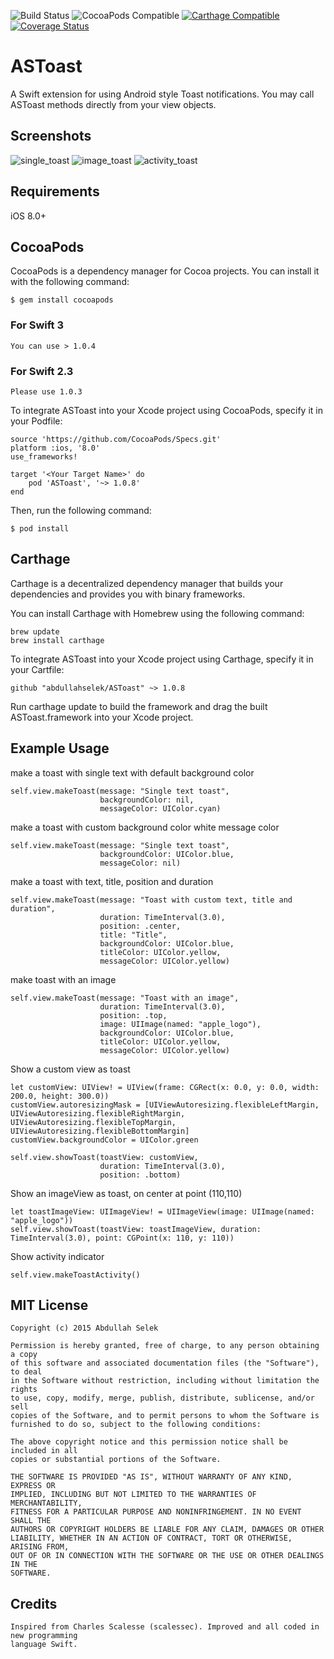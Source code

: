 ![Build Status](https://travis-ci.org/abdullahselek/ASToast.svg?branch=master)
![CocoaPods Compatible](https://img.shields.io/cocoapods/v/ASToast.svg)
[![Carthage Compatible](https://img.shields.io/badge/Carthage-compatible-4BC51D.svg?style=flat)](https://github.com/Carthage/Carthage)
[![Coverage Status](https://coveralls.io/repos/github/abdullahselek/ASToast/badge.svg?branch=master)](https://coveralls.io/github/abdullahselek/ASToast?branch=master)

# ASToast
A Swift extension for using Android style Toast notifications. You may call ASToast methods directly from your view objects.

## Screenshots

![single_toast](https://github.com/abdullahselek/ASToast/blob/master/images/astoast_singletoast.png)
![image_toast](https://github.com/abdullahselek/ASToast/blob/master/images/astoast_image_title_text_toast.png)
![activity_toast](https://github.com/abdullahselek/ASToast/blob/master/images/astoast_activity.png)

## Requirements
iOS 8.0+

## CocoaPods

CocoaPods is a dependency manager for Cocoa projects. You can install it with the following command:
```	
$ gem install cocoapods
```

### For Swift 3
```
You can use > 1.0.4
```
### For Swift 2.3
```
Please use 1.0.3
```

To integrate ASToast into your Xcode project using CocoaPods, specify it in your Podfile:
```
source 'https://github.com/CocoaPods/Specs.git'
platform :ios, '8.0'
use_frameworks!

target '<Your Target Name>' do
    pod 'ASToast', '~> 1.0.8'
end
```
Then, run the following command:
```
$ pod install
```
## Carthage

Carthage is a decentralized dependency manager that builds your dependencies and provides you with binary frameworks.

You can install Carthage with Homebrew using the following command:

```
brew update
brew install carthage
```

To integrate ASToast into your Xcode project using Carthage, specify it in your Cartfile:

```
github "abdullahselek/ASToast" ~> 1.0.8
```

Run carthage update to build the framework and drag the built ASToast.framework into your Xcode project.

## Example Usage

make a toast with single text with default background color
```
self.view.makeToast(message: "Single text toast",
					backgroundColor: nil,
					messageColor: UIColor.cyan)
```
make a toast with custom background color white message color
```
self.view.makeToast(message: "Single text toast",
					backgroundColor: UIColor.blue,
					messageColor: nil)
```
make a toast with text, title, position and duration
```
self.view.makeToast(message: "Toast with custom text, title and duration",
					duration: TimeInterval(3.0),
					position: .center,
					title: "Title",
					backgroundColor: UIColor.blue,
					titleColor: UIColor.yellow,
					messageColor: UIColor.yellow)
``` 	
make toast with an image
```
self.view.makeToast(message: "Toast with an image",
					duration: TimeInterval(3.0),
					position: .top,
					image: UIImage(named: "apple_logo"),
					backgroundColor: UIColor.blue,
					titleColor: UIColor.yellow,
					messageColor: UIColor.yellow)
```	
Show a custom view as toast
```
let customView: UIView! = UIView(frame: CGRect(x: 0.0, y: 0.0, width: 200.0, height: 300.0))
customView.autoresizingMask = [UIViewAutoresizing.flexibleLeftMargin, UIViewAutoresizing.flexibleRightMargin, UIViewAutoresizing.flexibleTopMargin, UIViewAutoresizing.flexibleBottomMargin]
customView.backgroundColor = UIColor.green

self.view.showToast(toastView: customView,
					duration: TimeInterval(3.0),
					position: .bottom)
```

Show an imageView as toast, on center at point (110,110)
```
let toastImageView: UIImageView! = UIImageView(image: UIImage(named: "apple_logo"))
self.view.showToast(toastView: toastImageView, duration: TimeInterval(3.0), point: CGPoint(x: 110, y: 110))
```

Show activity indicator
```
self.view.makeToastActivity()
```
	
## MIT License
```
Copyright (c) 2015 Abdullah Selek

Permission is hereby granted, free of charge, to any person obtaining a copy
of this software and associated documentation files (the "Software"), to deal
in the Software without restriction, including without limitation the rights
to use, copy, modify, merge, publish, distribute, sublicense, and/or sell
copies of the Software, and to permit persons to whom the Software is
furnished to do so, subject to the following conditions:

The above copyright notice and this permission notice shall be included in all
copies or substantial portions of the Software.

THE SOFTWARE IS PROVIDED "AS IS", WITHOUT WARRANTY OF ANY KIND, EXPRESS OR
IMPLIED, INCLUDING BUT NOT LIMITED TO THE WARRANTIES OF MERCHANTABILITY,
FITNESS FOR A PARTICULAR PURPOSE AND NONINFRINGEMENT. IN NO EVENT SHALL THE
AUTHORS OR COPYRIGHT HOLDERS BE LIABLE FOR ANY CLAIM, DAMAGES OR OTHER
LIABILITY, WHETHER IN AN ACTION OF CONTRACT, TORT OR OTHERWISE, ARISING FROM,
OUT OF OR IN CONNECTION WITH THE SOFTWARE OR THE USE OR OTHER DEALINGS IN THE
SOFTWARE.
```

## Credits
```
Inspired from Charles Scalesse (scalessec). Improved and all coded in new programming 
language Swift.
```
	


